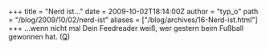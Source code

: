 +++
title = "Nerd ist…"
date = 2009-10-02T18:14:00Z
author = "typ_o"
path = "/blog/2009/10/02/nerd-ist"
aliases = ["/blog/archives/16-Nerd-ist.html"]
+++
…wenn nicht mal Dein Feedreader weiß, wer gestern beim Fußball gewonnen
hat. ([Q](https://nerds.computernotizen.de/?s=nerd+ist))
